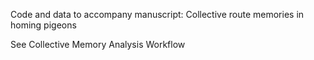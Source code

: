 Code and data to accompany manuscript: Collective route memories in homing pigeons

See Collective Memory Analysis Workflow
